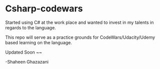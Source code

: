 # Csharp-codewars
Started using C# at the work place and wanted to invest in my talents in regards to the language.

This repo will serve as a practice grounds for CodeWars/Udacity/Udemy based learning on the language. 


Updated Soon ~~

-Shaheen Ghazazani          
